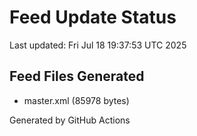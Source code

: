 # Feed Update Status
Last updated: Fri Jul 18 19:37:53 UTC 2025

## Feed Files Generated
- master.xml (85978 bytes)

Generated by GitHub Actions
